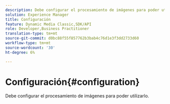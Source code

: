 ```yaml
---
description: Debe configurar el procesamiento de imágenes para poder utilizarlo.
solution: Experience Manager
title: Configuración
feature: Dynamic Media Classic,SDK/API
role: Developer,Business Practitioner
translation-type: tm+mt
source-git-commit: d0bc88f55f857762b3bab4c76d1e3f3dd2733d60
workflow-type: tm+mt
source-wordcount: '30'
ht-degree: 6%

---
```



# Configuración{#configuration}

Debe configurar el procesamiento de imágenes para poder utilizarlo.

